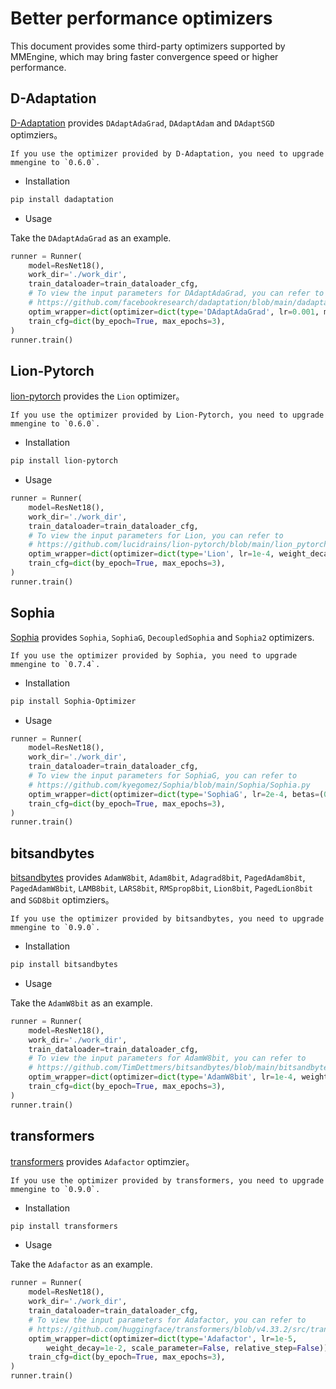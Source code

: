 # Better performance optimizers

This document provides some third-party optimizers supported by MMEngine, which may bring faster convergence speed or higher performance.

## D-Adaptation

[D-Adaptation](https://github.com/facebookresearch/dadaptation) provides `DAdaptAdaGrad`, `DAdaptAdam` and `DAdaptSGD` optimziers。

```{note}
If you use the optimizer provided by D-Adaptation, you need to upgrade mmengine to `0.6.0`.
```

- Installation

```bash
pip install dadaptation
```

- Usage

Take the `DAdaptAdaGrad` as an example.

```python
runner = Runner(
    model=ResNet18(),
    work_dir='./work_dir',
    train_dataloader=train_dataloader_cfg,
    # To view the input parameters for DAdaptAdaGrad, you can refer to
    # https://github.com/facebookresearch/dadaptation/blob/main/dadaptation/dadapt_adagrad.py
    optim_wrapper=dict(optimizer=dict(type='DAdaptAdaGrad', lr=0.001, momentum=0.9)),
    train_cfg=dict(by_epoch=True, max_epochs=3),
)
runner.train()
```

## Lion-Pytorch

[lion-pytorch](https://github.com/lucidrains/lion-pytorch) provides the `Lion` optimizer。

```{note}
If you use the optimizer provided by Lion-Pytorch, you need to upgrade mmengine to `0.6.0`.
```

- Installation

```bash
pip install lion-pytorch
```

- Usage

```python
runner = Runner(
    model=ResNet18(),
    work_dir='./work_dir',
    train_dataloader=train_dataloader_cfg,
    # To view the input parameters for Lion, you can refer to
    # https://github.com/lucidrains/lion-pytorch/blob/main/lion_pytorch/lion_pytorch.py
    optim_wrapper=dict(optimizer=dict(type='Lion', lr=1e-4, weight_decay=1e-2)),
    train_cfg=dict(by_epoch=True, max_epochs=3),
)
runner.train()
```

## Sophia

[Sophia](https://github.com/kyegomez/Sophia) provides `Sophia`, `SophiaG`, `DecoupledSophia` and `Sophia2` optimizers.

```{note}
If you use the optimizer provided by Sophia, you need to upgrade mmengine to `0.7.4`.
```

- Installation

```bash
pip install Sophia-Optimizer
```

- Usage

```python
runner = Runner(
    model=ResNet18(),
    work_dir='./work_dir',
    train_dataloader=train_dataloader_cfg,
    # To view the input parameters for SophiaG, you can refer to
    # https://github.com/kyegomez/Sophia/blob/main/Sophia/Sophia.py
    optim_wrapper=dict(optimizer=dict(type='SophiaG', lr=2e-4, betas=(0.965, 0.99), rho = 0.01, weight_decay=1e-1)),
    train_cfg=dict(by_epoch=True, max_epochs=3),
)
runner.train()
```

## bitsandbytes

[bitsandbytes](https://github.com/TimDettmers/bitsandbytes) provides `AdamW8bit`, `Adam8bit`, `Adagrad8bit`, `PagedAdam8bit`, `PagedAdamW8bit`, `LAMB8bit`, `LARS8bit`, `RMSprop8bit`, `Lion8bit`, `PagedLion8bit` and `SGD8bit` optimziers。

```{note}
If you use the optimizer provided by bitsandbytes, you need to upgrade mmengine to `0.9.0`.
```

- Installation

```bash
pip install bitsandbytes
```

- Usage

Take the `AdamW8bit` as an example.

```python
runner = Runner(
    model=ResNet18(),
    work_dir='./work_dir',
    train_dataloader=train_dataloader_cfg,
    # To view the input parameters for AdamW8bit, you can refer to
    # https://github.com/TimDettmers/bitsandbytes/blob/main/bitsandbytes/optim/adamw.py
    optim_wrapper=dict(optimizer=dict(type='AdamW8bit', lr=1e-4, weight_decay=1e-2)),
    train_cfg=dict(by_epoch=True, max_epochs=3),
)
runner.train()
```

## transformers

[transformers](https://github.com/huggingface/transformers) provides `Adafactor` optimzier。

```{note}
If you use the optimizer provided by transformers, you need to upgrade mmengine to `0.9.0`.
```

- Installation

```bash
pip install transformers
```

- Usage

Take the `Adafactor` as an example.

```python
runner = Runner(
    model=ResNet18(),
    work_dir='./work_dir',
    train_dataloader=train_dataloader_cfg,
    # To view the input parameters for Adafactor, you can refer to
    # https://github.com/huggingface/transformers/blob/v4.33.2/src/transformers/optimization.py#L492
    optim_wrapper=dict(optimizer=dict(type='Adafactor', lr=1e-5,
        weight_decay=1e-2, scale_parameter=False, relative_step=False)),
    train_cfg=dict(by_epoch=True, max_epochs=3),
)
runner.train()
```
